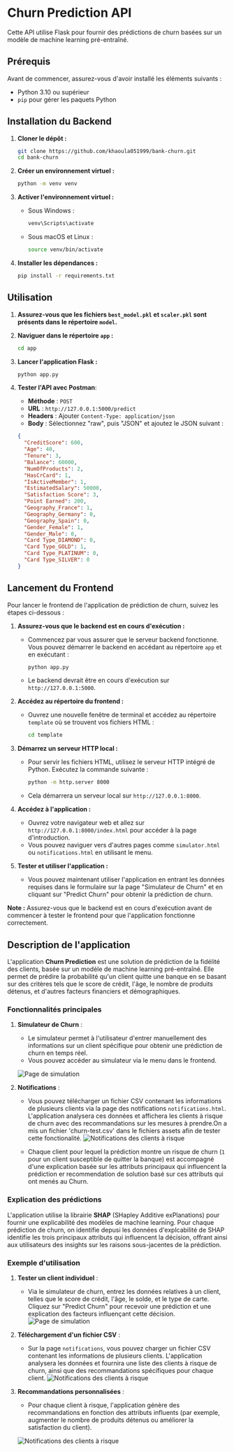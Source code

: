 # Churn Prediction API

Cette API utilise Flask pour fournir des prédictions de churn basées sur un modèle de machine learning pré-entraîné.

## Prérequis

Avant de commencer, assurez-vous d'avoir installé les éléments suivants :

- Python 3.10 ou supérieur
- `pip` pour gérer les paquets Python

## Installation du Backend

1. **Cloner le dépôt :**

   ```sh
   git clone https://github.com/khaoula051999/bank-churn.git
   cd bank-churn
   ```

2. **Créer un environnement virtuel :**

   ```sh
   python -m venv venv
   ```

3. **Activer l'environnement virtuel :**

   - Sous Windows :
     ```sh
     venv\Scripts\activate
     ```
   - Sous macOS et Linux :
     ```sh
     source venv/bin/activate
     ```

4. **Installer les dépendances :**
   ```sh
   pip install -r requirements.txt
   ```

## Utilisation

1. **Assurez-vous que les fichiers `best_model.pkl` et `scaler.pkl` sont présents dans le répertoire `model`.**

2. **Naviguer dans le répertoire `app` :**

   ```sh
   cd app
   ```

3. **Lancer l'application Flask :**

   ```sh
   python app.py
   ```

4. **Tester l'API avec Postman**:
   - **Méthode** : `POST`
   - **URL** : `http://127.0.0.1:5000/predict`
   - **Headers** : Ajouter `Content-Type: application/json`
   - **Body** : Sélectionnez "raw", puis "JSON" et ajoutez le JSON suivant :
   ```json
   {
     "CreditScore": 600,
     "Age": 40,
     "Tenure": 3,
     "Balance": 60000,
     "NumOfProducts": 2,
     "HasCrCard": 1,
     "IsActiveMember": 1,
     "EstimatedSalary": 50000,
     "Satisfaction Score": 3,
     "Point Earned": 200,
     "Geography_France": 1,
     "Geography_Germany": 0,
     "Geography_Spain": 0,
     "Gender_Female": 1,
     "Gender_Male": 0,
     "Card Type_DIAMOND": 0,
     "Card Type_GOLD": 1,
     "Card Type_PLATINUM": 0,
     "Card Type_SILVER": 0
   }
   ```

## Lancement du Frontend

Pour lancer le frontend de l'application de prédiction de churn, suivez les étapes ci-dessous :

1. **Assurez-vous que le backend est en cours d'exécution :**

   - Commencez par vous assurer que le serveur backend fonctionne. Vous pouvez démarrer le backend en accédant au répertoire `app` et en exécutant :
     ```bash
     python app.py
     ```
   - Le backend devrait être en cours d'exécution sur `http://127.0.0.1:5000`.

2. **Accédez au répertoire du frontend :**

   - Ouvrez une nouvelle fenêtre de terminal et accédez au répertoire `template` où se trouvent vos fichiers HTML :
     ```bash
     cd template
     ```

3. **Démarrez un serveur HTTP local :**

   - Pour servir les fichiers HTML, utilisez le serveur HTTP intégré de Python. Exécutez la commande suivante :
     ```bash
     python -m http.server 8000
     ```
   - Cela démarrera un serveur local sur `http://127.0.0.1:8000`.

4. **Accédez à l'application :**

   - Ouvrez votre navigateur web et allez sur `http://127.0.0.1:8000/index.html` pour accéder à la page d'introduction.
   - Vous pouvez naviguer vers d'autres pages comme `simulator.html` ou `notifications.html` en utilisant le menu.

5. **Tester et utiliser l'application :**
   - Vous pouvez maintenant utiliser l'application en entrant les données requises dans le formulaire sur la page "Simulateur de Churn" et en cliquant sur "Predict Churn" pour obtenir la prédiction de churn.

**Note :** Assurez-vous que le backend est en cours d'exécution avant de commencer à tester le frontend pour que l'application fonctionne correctement.

## Description de l'application

L'application **Churn Prediction** est une solution de prédiction de la fidélité des clients, basée sur un modèle de machine learning pré-entraîné. Elle permet de prédire la probabilité qu'un client quitte une banque en se basant sur des critères tels que le score de crédit, l'âge, le nombre de produits détenus, et d'autres facteurs financiers et démographiques.

### Fonctionnalités principales

1. **Simulateur de Churn** :

   - Le simulateur permet à l'utilisateur d'entrer manuellement des informations sur un client spécifique pour obtenir une prédiction de churn en temps réel.
   - Vous pouvez accéder au simulateur via le menu dans le frontend.

   ![Page de simulation](assets/simulation.JPG)

2. **Notifications** :

   - Vous pouvez télécharger un fichier CSV contenant les informations de plusieurs clients via la page des notifications `notifications.html`. L'application analysera ces données et affichera les clients à risque de churn avec des recommandations sur les mesures à prendre.On a mis un fichier 'churn-test.csv' dans le fichiers assets afin de tester cette fonctionalité.
     ![Notifications des clients à risque](assets/notifications.JPG)

   - Chaque client pour lequel la prédiction montre un risque de churn (`1` pour un client susceptible de quitter la banque) est accompagné d'une explication basée sur les attributs principaux qui influencent la prédiction er recommendation de solution basé sur ces attributs qui ont menés au Churn.

### Explication des prédictions

L'application utilise la librairie **SHAP** (SHapley Additive exPlanations) pour fournir une explicabilité des modèles de machine learning. Pour chaque prédiction de churn, on identifie depusi les données d'explcabilité de SHAP identifie les trois principaux attributs qui influencent la décision, offrant ainsi aux utilisateurs des insights sur les raisons sous-jacentes de la prédiction.

### Exemple d'utilisation

1. **Tester un client individuel** :

   - Via le simulateur de churn, entrez les données relatives à un client, telles que le score de crédit, l'âge, le solde, et le type de carte. Cliquez sur "Predict Churn" pour recevoir une prédiction et une explication des facteurs influençant cette décision.
     ![Page de simulation](assets/simulation-resultat.JPG)

2. **Téléchargement d'un fichier CSV** :

   - Sur la page `notifications`, vous pouvez charger un fichier CSV contenant les informations de plusieurs clients. L'application analysera les données et fournira une liste des clients à risque de churn, ainsi que des recommandations spécifiques pour chaque client.
    ![Notifications des clients à risque](assets/notigificationcsv.JPG)


3. **Recommandations personnalisées** :

   - Pour chaque client à risque, l'application génère des recommandations en fonction des attributs influents (par exemple, augmenter le nombre de produits détenus ou améliorer la satisfaction du client).

   ![Notifications des clients à risque](assets/notification-resultat.JPG)
